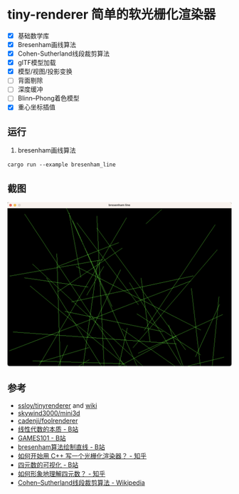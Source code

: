 # tiny-renderer 简单的软光栅化渲染器
- [x] 基础数学库
- [x] Bresenham画线算法
- [x] Cohen-Sutherland线段裁剪算法
- [x] glTF模型加载
- [x] 模型/视图/投影变换
- [ ] 背面剔除
- [ ] 深度缓冲
- [ ] Blinn–Phong着色模型
- [x] 重心坐标插值

## 运行
1. bresenham画线算法
```
cargo run --example bresenham_line
```

## 截图
![bresenham_line](./screenshots/bresenham_line.png)

## 参考
- [ssloy/tinyrenderer](https://github.com/ssloy/tinyrenderer) and [wiki](https://github.com/ssloy/tinyrenderer/wiki)
- [skywind3000/mini3d](https://github.com/skywind3000/mini3d)
- [cadenji/foolrenderer](https://github.com/cadenji/foolrenderer#-how-to-learn-computer-graphics)
- [线性代数的本质 - B站](https://www.bilibili.com/video/BV1ys411472E)
- [GAMES101 - B站](https://www.bilibili.com/video/BV1X7411F744/)
- [bresenham算法绘制直线 - B站](https://www.bilibili.com/video/BV1364y1d7Lo)
- [如何开始用 C++ 写一个光栅化渲染器？ - 知乎](https://www.zhihu.com/question/24786878)
- [四元数的可视化 - B站](https://www.bilibili.com/video/BV1SW411y7W1)
- [如何形象地理解四元数？ - 知乎](https://www.zhihu.com/question/23005815)
- [Cohen–Sutherland线段裁剪算法 - Wikipedia](https://en.wikipedia.org/wiki/Cohen%E2%80%93Sutherland_algorithm)
